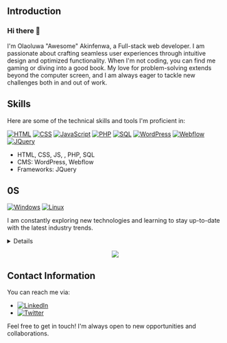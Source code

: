 ## Introduction

### Hi there 👋


I'm Olaoluwa "Awesome" Akinfenwa, a Full-stack web developer. I am passionate about crafting seamless user experiences through intuitive design and optimized functionality. When I'm not coding, you can find me gaming or diving into a good book. My love for problem-solving extends beyond the computer screen, and I am always eager to tackle new challenges both in and out of work.

## Skills

Here are some of the technical skills and tools I'm proficient in:

[![HTML](https://img.shields.io/badge/html-black?style=for-the-badge&logo=html)](https://github.com/hawsome)
[![CSS](https://img.shields.io/badge/css-black?style=for-the-badge&logo=css)](https://github.com/hawsome)
[![JavaScript](https://img.shields.io/badge/css-black?style=for-the-badge&logo=javascript)](https://github.com/hawsome)
[![PHP](https://img.shields.io/badge/php-black?style=for-the-badge&logo=php)](https://github.com/hawsome)
[![SQL](https://img.shields.io/badge/sql-black?style=for-the-badge&logo=sql)](https://github.com/hawsome)
[![WordPress](https://img.shields.io/badge/wordpress-black?style=for-the-badge&logo=wordpress)](https://github.com/hawsome)
[![Webflow](https://img.shields.io/badge/webflow-black?style=for-the-badge&logo=webflow)](https://github.com/hawsome)
[![JQuery](https://img.shields.io/badge/jquery-black?style=for-the-badge&logo=jquery)](https://github.com/hawsome)
- HTML, CSS, JS, , PHP, SQL
- CMS: WordPress, Webflow
- Frameworks: JQuery

## 0S
[![Windows](https://img.shields.io/badge/Windows-black?style=for-the-badge&logo=Windows)](https://github.com/hawsome)
[![Linux](https://img.shields.io/badge/linux-black?style=for-the-badge&logo=Linux)](https://github.com/hawsome)

I am constantly exploring new technologies and learning to stay up-to-date with the latest industry trends.

<details>
<p align="center">
  <a href="https://github.com/hawsomme">
    <img src="http://github-profile-summary-cards.vercel.app/api/cards/profile-details?username=hawsome&theme=transparent" />
  </a>
  <a href="https://github.com/hawsome">
    <img src="https://github-readme-streak-stats.herokuapp.com/?user=hawsome&hide_border=true&card_width=338&theme=transparent" />
  </a>
  <a href="https://github.com/hawsome">
    <img src="http://github-profile-summary-cards.vercel.app/api/cards/stats?username=hawsome&theme=transparent" />
  </a>
  <!-- <a href="https://github.com/hawsome">
    <img src="https://github-readme-stats.vercel.app/api/top-langs/?username=hawsome&langs_count=10&exclude_repo=&hide=jupyter%20notebook,vim%20script,cmake,makefile,batchfile,emacs%20lisp,css,html&layout=default&card_width=699&hide_border=true&theme=transparent" />
  </a> -->
</p>
</details>

<p align="center">
  <a href="https://github.com/hawsome">
    <img src="https://komarev.com/ghpvc/?username=hawsome&color=blue&style=flat)" />
  </a>
</p>

## Contact Information

You can reach me via:

- <a href="https://www.linkedin.com/in/olaoluwa-akinfenwa-b44026208" target="_blank">
        <img src="https://img.shields.io/badge/LinkedIn-blue?style=flat-square&logo=linkedin" alt="LinkedIn">
    </a>
    
- <a href="https://www.twitter.com/hawsome_a">
        <img src="https://img.shields.io/badge/Twitter-blue?style=flat-square&logo=twitter" alt="Twitter">
    </a> 

Feel free to get in touch! I'm always open to new opportunities and collaborations.
<!--
**Hawsome/hawsome** is a ✨ _special_ ✨ repository because its `README.md` (this file) appears on your GitHub profile.

Here are some ideas to get you started:

- 🔭 I’m currently working on ...
- 🌱 I’m currently learning ...
- 👯 I’m looking to collaborate on ...
- 🤔 I’m looking for help with ...
- 💬 Ask me about ...
- 📫 How to reach me: ...
- 😄 Pronouns: ...
- ⚡ Fun fact: ...
-->

